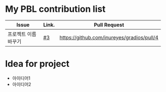 My PBL contribution list
========================

| Issue                    | Link.   | Pull Request |
|--------------------------|---------|--------------|
|프로젝트 이름 바꾸기   | [#3](https://github.com/inureyes/gradios/issues/3) | https://github.com/inureyes/gradios/pull/4|


Idea for project
================

 * 아이디어1
 * 아이디어2
